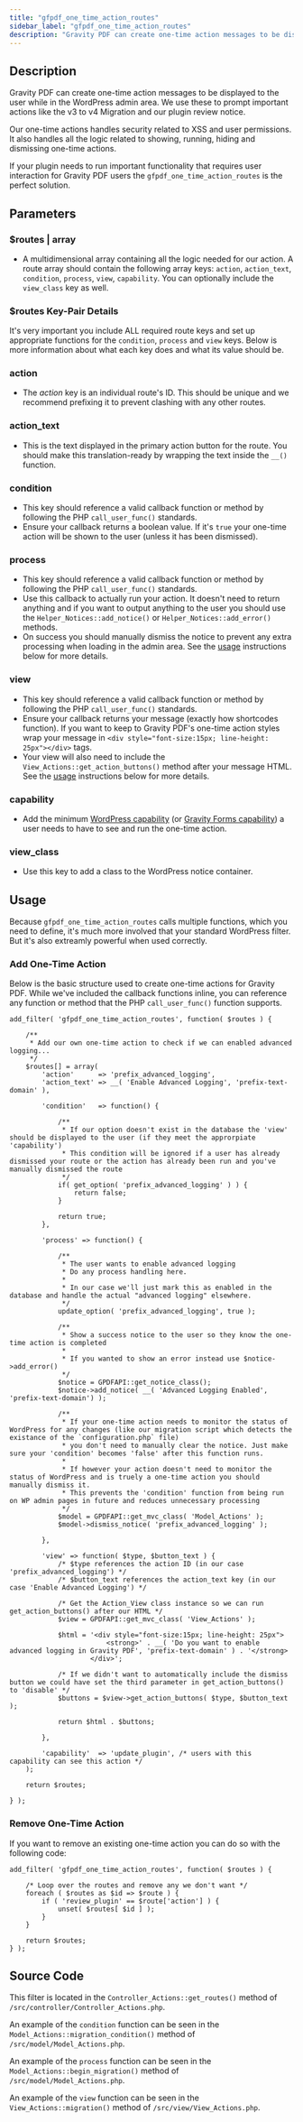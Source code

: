 ```yaml
---
title: "gfpdf_one_time_action_routes"
sidebar_label: "gfpdf_one_time_action_routes"
description: "Gravity PDF can create one-time action messages to be displayed to the user while in the WordPress admin area. We show you how."
---
```


## Description

Gravity PDF can create one-time action messages to be displayed to the user while in the WordPress admin area. We use these to prompt important actions like the v3 to v4 Migration and our plugin review notice.

Our one-time actions handles security related to XSS and user permissions. It also handles all the logic related to showing, running, hiding and dismissing one-time actions.

If your plugin needs to run important functionality that requires user interaction for Gravity PDF users the `gfpdf_one_time_action_routes` is the perfect solution.

## Parameters

### $routes | array
* A multidimensional array containing all the logic needed for our action. A route array should contain the following array keys: `action`, `action_text`, `condition`, `process`, `view`, `capability`. You can optionally include the `view_class` key as well.

### $routes Key-Pair Details

It's very important you include ALL required route keys and set up appropriate functions for the `condition`, `process` and `view` keys. Below is more information about what each key does and what its value should be.

### action
*  The *action* key is an individual route's ID. This should be unique and we recommend prefixing it to prevent clashing with any other routes.

### action_text
*  This is the text displayed in the primary action button for the route. You should make this translation-ready by wrapping the text inside the `__()` function.

### condition
*  This key should reference a valid callback function or method by following the PHP `call_user_func()` standards.
*  Ensure your callback returns a boolean value. If it's `true` your one-time action will be shown to the user (unless it has been dismissed).

### process
*  This key should reference a valid callback function or method by following the PHP `call_user_func()` standards.
*  Use this callback to actually run your action. It doesn't need to return anything and if you want to output anything to the user you should use the `Helper_Notices::add_notice()` or `Helper_Notices::add_error()` methods.
*  On success you should manually dismiss the notice to prevent any extra processing when loading in the admin area. See the [usage](#add-one-time-action) instructions below for more details.

### view
*  This key should reference a valid callback function or method by following the PHP `call_user_func()` standards.
*  Ensure your callback returns your message (exactly how shortcodes function). If you want to keep to Gravity PDF's one-time action styles wrap your message in `<div style="font-size:15px; line-height: 25px"></div>` tags.
*  Your view will also need to include the `View_Actions::get_action_buttons()` method after your message HTML. See the [usage](#add-one-time-action) instructions below for more details.

### capability
*  Add the minimum [WordPress capability](https://codex.wordpress.org/Roles_and_Capabilities) (or [Gravity Forms capability](https://docs.gravityforms.com/role-management-guide/)) a user needs to have to see and run the one-time action.

### view_class
*  Use this key to add a class to the WordPress notice container.

## Usage

Because `gfpdf_one_time_action_routes` calls multiple functions, which you need to define, it's much more involved that your standard WordPress filter. But it's also extreamly powerful when used correctly.

### Add One-Time Action

Below is the basic structure used to create one-time actions for Gravity PDF. While we've included the callback functions inline, you can reference any function or method that the PHP `call_user_func()` function supports.

```language-php
add_filter( 'gfpdf_one_time_action_routes', function( $routes ) {

	/**
	 * Add our own one-time action to check if we can enabled advanced logging...
	 */
	$routes[] = array(
		'action'      => 'prefix_advanced_logging',
		'action_text' => __( 'Enable Advanced Logging', 'prefix-text-domain' ),

		'condition'   => function() {

			/**
			 * If our option doesn't exist in the database the 'view' should be displayed to the user (if they meet the approrpiate 'capability')
			 * This condition will be ignored if a user has already dismissed your route or the action has already been run and you've manually dismissed the route
			 */
			if( get_option( 'prefix_advanced_logging' ) ) {
				return false;
			}

			return true;
		},

		'process' => function() {

			/**
			 * The user wants to enable advanced logging
			 * Do any process handling here.
			 *
			 * In our case we'll just mark this as enabled in the database and handle the actual "advanced logging" elsewhere.
			 */
			update_option( 'prefix_advanced_logging', true );

			/**
			 * Show a success notice to the user so they know the one-time action is completed
			 *
			 * If you wanted to show an error instead use $notice->add_error()
			 */
			$notice = GPDFAPI::get_notice_class();
			$notice->add_notice( __( 'Advanced Logging Enabled', 'prefix-text-domain') );

			/**
			 * If your one-time action needs to monitor the status of WordPress for any changes (like our migration script which detects the existance of the `configuration.php` file)
			 * you don't need to manually clear the notice. Just make sure your 'condition' becomes 'false' after this function runs.
			 *
			 * If however your action doesn't need to monitor the status of WordPress and is truely a one-time action you should manually dismiss it.
			 * This prevents the 'condition' function from being run on WP admin pages in future and reduces unnecessary processing
			 */
			$model = GPDFAPI::get_mvc_class( 'Model_Actions' );
			$model->dismiss_notice( 'prefix_advanced_logging' );

		},

		'view' => function( $type, $button_text ) {
			/* $type references the action ID (in our case 'prefix_advanced_logging') */
			/* $button_text references the action_text key (in our case 'Enable Advanced Logging') */

			/* Get the Action_View class instance so we can run get_action_buttons() after our HTML */
			$view = GPDFAPI::get_mvc_class( 'View_Actions' );

			$html = '<div style="font-size:15px; line-height: 25px">
						<strong>' . __( 'Do you want to enable advanced logging in Gravity PDF', 'prefix-text-domain' ) . '</strong>
					</div>';

			/* If we didn't want to automatically include the dismiss button we could have set the third parameter in get_action_buttons() to 'disable' */
			$buttons = $view->get_action_buttons( $type, $button_text );

			return $html . $buttons;

		},

		'capability'  => 'update_plugin', /* users with this capability can see this action */
	);

	return $routes;

} );
```

### Remove One-Time Action

If you want to remove an existing one-time action you can do so with the following code:

```language-php
add_filter( 'gfpdf_one_time_action_routes', function( $routes ) {

	/* Loop over the routes and remove any we don't want */
	foreach ( $routes as $id => $route ) {
		if ( 'review_plugin' == $route['action'] ) {
			unset( $routes[ $id ] );
		}
	}

	return $routes;
} );
```

## Source Code

This filter is located in the `Controller_Actions::get_routes()` method of `/src/controller/Controller_Actions.php`.

An example of the `condition` function can be seen in the `Model_Actions::migration_condition()` method of `/src/model/Model_Actions.php`.

An example of the `process` function can be seen in the `Model_Actions::begin_migration()` method of `/src/model/Model_Actions.php`.

An example of the `view` function can be seen in the `View_Actions::migration()` method of `/src/view/View_Actions.php`.